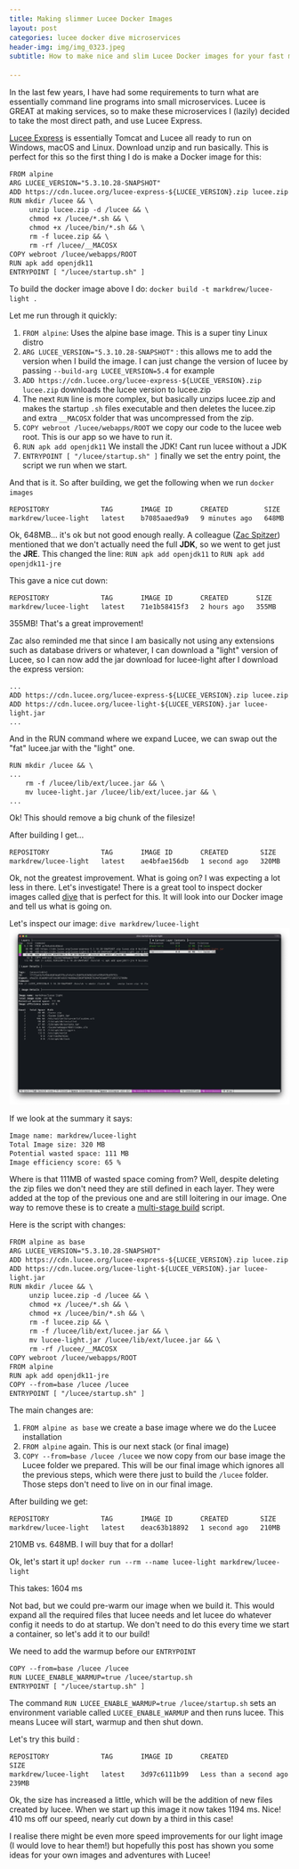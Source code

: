 ```yaml
---
title: Making slimmer Lucee Docker Images
layout: post
categories: lucee docker dive microservices
header-img: img/img_0323.jpeg
subtitle: How to make nice and slim Lucee Docker images for your fast microservices.

---
```

In the last few years, I have had some requirements to turn what are essentially command line programs into small microservices. Lucee is GREAT at making services, so to make these microservices I (lazily) decided to take the most direct path, and use Lucee Express.

[Lucee Express](https://download.lucee.org/) is essentially Tomcat and Lucee all ready to run on Windows, macOS and Linux. Download unzip and run basically. This is perfect for this so the first thing I do is make a Docker image for this:

    FROM alpine
    ARG LUCEE_VERSION="5.3.10.28-SNAPSHOT"
    ADD https://cdn.lucee.org/lucee-express-${LUCEE_VERSION}.zip lucee.zip
    RUN mkdir /lucee && \
         unzip lucee.zip -d /lucee && \
         chmod +x /lucee/*.sh && \
         chmod +x /lucee/bin/*.sh && \
         rm -f lucee.zip && \
         rm -rf /lucee/__MACOSX
    COPY webroot /lucee/webapps/ROOT
    RUN apk add openjdk11
    ENTRYPOINT [ "/lucee/startup.sh" ]

To build the docker image above I do: `docker build -t markdrew/lucee-light .`

Let me run through it quickly:

1. `FROM alpine`: Uses the alpine base image. This is a super tiny Linux distro
2. `ARG LUCEE_VERSION="5.3.10.28-SNAPSHOT"` : this allows me to add the version when I build the image. I can just change the version of lucee by passing `--build-arg LUCEE_VERSION=5.4` for example
3. `ADD https://cdn.lucee.org/lucee-express-${LUCEE_VERSION}.zip lucee.zip` downloads the lucee version to lucee.zip
4. The next `RUN` line is more complex, but basically unzips lucee.zip and makes the startup `.sh` files executable and then deletes the lucee.zip and extra `__MACOSX` folder that was uncompressed from the zip.
5. `COPY webroot /lucee/webapps/ROOT` we copy our code to the lucee web root. This is our app so we have to run it.
6. `RUN apk add openjdk11` We install the JDK! Cant run lucee without a JDK
7. `ENTRYPOINT [ "/lucee/startup.sh" ]` finally we set the entry point, the script we run when we start.

And that is it. So after building, we get the following when we run `docker images`

    REPOSITORY             TAG       IMAGE ID       CREATED         SIZE
    markdrew/lucee-light   latest    b7085aaed9a9   9 minutes ago   648MB

Ok, 648MB... it's ok but not good enough really. A colleague ([Zac Spitzer](https://dev.lucee.org/u/zackster/summary "Zac Spitzer")) mentioned that we don't actually need the full **JDK**, so we went to get just the **JRE**. This changed the line: `RUN apk add openjdk11` to `RUN apk add openjdk11-jre`

This gave a nice cut down:

    REPOSITORY             TAG       IMAGE ID       CREATED       SIZE
    markdrew/lucee-light   latest    71e1b58415f3   2 hours ago   355MB

355MB! That's a great improvement!

Zac also reminded me that since I am basically not using any extensions such as database drivers or whatever, I can download a "light" version of Lucee, so I can now add the jar download for lucee-light after I download the express version:

    ...
    ADD https://cdn.lucee.org/lucee-express-${LUCEE_VERSION}.zip lucee.zip
    ADD https://cdn.lucee.org/lucee-light-${LUCEE_VERSION}.jar lucee-light.jar
    ...

And in the RUN command where we expand Lucee, we can swap out the "fat" lucee.jar with the "light" one.

    RUN mkdir /lucee && \
    ...
        rm -f /lucee/lib/ext/lucee.jar && \
        mv lucee-light.jar /lucee/lib/ext/lucee.jar && \
    ...

Ok! This should remove a big chunk of the filesize!

After building I get...

    REPOSITORY             TAG       IMAGE ID       CREATED        SIZE                
    markdrew/lucee-light   latest    ae4bfae156db   1 second ago   320MB

Ok, not the greatest improvement. What is going on? I was expecting a lot less in there. Let's investigate!
There is a great tool to inspect docker images called [dive](https://github.com/wagoodman/dive "dive") that is perfect for this. It will look into our Docker image and tell us what is going on.

Let's inspect our image:
`dive markdrew/lucee-light`  
![](/img/screenshot-2022-07-20-at-22-25-44.png)

If we look at the summary it says:

    Image name: markdrew/lucee-light
    Total Image size: 320 MB
    Potential wasted space: 111 MB
    Image efficiency score: 65 %

Where is that 111MB of wasted space coming from? Well, despite deleting the zip files we don't need they are still defined in each layer. They were added at the top of the previous one and are still loitering in our image. One way to remove these is to create a [multi-stage build](https://docs.docker.com/develop/develop-images/multistage-build/) script.

Here is the script with changes:

    FROM alpine as base
    ARG LUCEE_VERSION="5.3.10.28-SNAPSHOT"
    ADD https://cdn.lucee.org/lucee-express-${LUCEE_VERSION}.zip lucee.zip
    ADD https://cdn.lucee.org/lucee-light-${LUCEE_VERSION}.jar lucee-light.jar
    RUN mkdir /lucee && \
         unzip lucee.zip -d /lucee && \
         chmod +x /lucee/*.sh && \
         chmod +x /lucee/bin/*.sh && \
         rm -f lucee.zip && \
         rm -f /lucee/lib/ext/lucee.jar && \
         mv lucee-light.jar /lucee/lib/ext/lucee.jar && \
         rm -rf /lucee/__MACOSX
    COPY webroot /lucee/webapps/ROOT
    FROM alpine
    RUN apk add openjdk11-jre
    COPY --from=base /lucee /lucee
    ENTRYPOINT [ "/lucee/startup.sh" ]

The main changes are:

1. `FROM alpine as base` we create a base image where we do the Lucee installation
2. `FROM alpine` again. This is our next stack (or final image)
3. `COPY --from=base /lucee /lucee` we now copy from our base image the Lucee folder we prepared. This will be our final image which ignores all the previous steps, which were there just to build the `/lucee` folder. Those steps don't need to live on in our final image.

After building we get:

    REPOSITORY             TAG       IMAGE ID       CREATED        SIZE                 
    markdrew/lucee-light   latest    deac63b18892   1 second ago   210MB

210MB vs. 648MB. I will buy that for a dollar!

Ok, let's start it up! `docker run --rm --name lucee-light markdrew/lucee-light`

This takes: 1604 ms

Not bad, but we could pre-warm our image when we build it. This would expand all the required files that lucee needs and let lucee do whatever config it needs to do at startup. We don't need to do this every time we start a container, so let's add it to our build!

We need to add the warmup before our `ENTRYPOINT`

    COPY --from=base /lucee /lucee
    RUN LUCEE_ENABLE_WARMUP=true /lucee/startup.sh
    ENTRYPOINT [ "/lucee/startup.sh" ]

The command `RUN LUCEE_ENABLE_WARMUP=true /lucee/startup.sh` sets an environment variable called `LUCEE_ENABLE_WARMUP` and then runs lucee. This means Lucee will start, warmup and then shut down.

Let's try this build :

    REPOSITORY             TAG       IMAGE ID       CREATED                  SIZE         
    markdrew/lucee-light   latest    3d97c6111b99   Less than a second ago   239MB

Ok, the size has increased a little, which will be the addition of new files created by lucee. When we start up this image it now takes 1194 ms. Nice! 410 ms off our speed, nearly cut down by a third in this case!

I realise there might be even more speed improvements for our light image (I would love to hear them!) but hopefully this post has shown you some ideas for your own images and adventures with Lucee!